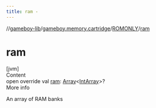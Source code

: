 ```yaml
---
title: ram -
---
```

//[gameboy-lib](../../index.md)/[gameboy.memory.cartridge](../index.md)/[ROMONLY](index.md)/[ram](ram.md)



# ram  
[jvm]  
Content  
open override val [ram](ram.md): [Array](https://kotlinlang.org/api/latest/jvm/stdlib/kotlin/-array/index.html)<[IntArray](https://kotlinlang.org/api/latest/jvm/stdlib/kotlin/-int-array/index.html)>?  
More info  


An array of RAM banks

  



